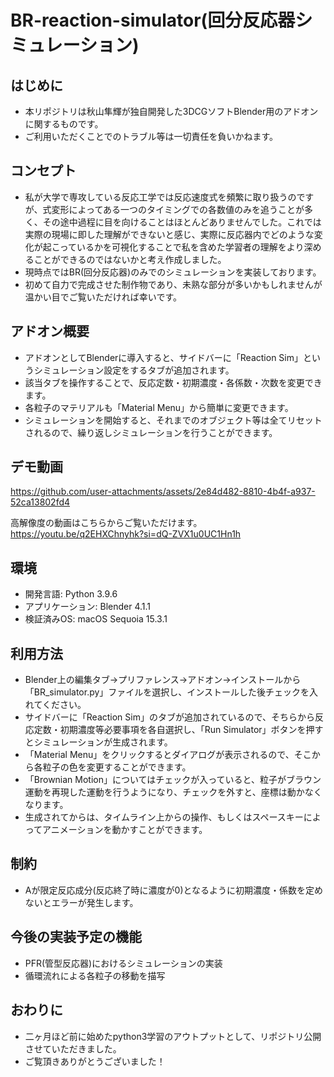 # BR-reaction-simulator(回分反応器シミュレーション)

## はじめに
- 本リポジトリは秋山隼輝が独自開発した3DCGソフトBlender用のアドオンに関するものです。
- ご利用いただくことでのトラブル等は一切責任を負いかねます。

## コンセプト
- 私が大学で専攻している反応工学では反応速度式を頻繁に取り扱うのですが、式変形によってある一つのタイミングでの各数値のみを追うことが多く、その途中過程に目を向けることはほとんどありませんでした。これでは実際の現場に即した理解ができないと感じ、実際に反応器内でどのような変化が起こっているかを可視化することで私を含めた学習者の理解をより深めることができるのではないかと考え作成しました。
- 現時点ではBR(回分反応器)のみでのシミュレーションを実装しております。
- 初めて自力で完成させた制作物であり、未熟な部分が多いかもしれませんが温かい目でご覧いただければ幸いです。

## アドオン概要
- アドオンとしてBlenderに導入すると、サイドバーに「Reaction Sim」というシミュレーション設定をするタブが追加されます。
- 該当タブを操作することで、反応定数・初期濃度・各係数・次数を変更できます。
- 各粒子のマテリアルも「Material Menu」から簡単に変更できます。
- シミュレーションを開始すると、それまでのオブジェクト等は全てリセットされるので、繰り返しシミュレーションを行うことができます。

## デモ動画

https://github.com/user-attachments/assets/2e84d482-8810-4b4f-a937-52ca13802fd4

高解像度の動画はこちらからご覧いただけます。
https://youtu.be/q2EHXChnyhk?si=dQ-ZVX1u0UC1Hn1h

## 環境
- 開発言語: Python 3.9.6
- アプリケーション: Blender 4.1.1
- 検証済みOS: macOS Sequoia 15.3.1

## 利用方法
- Blender上の編集タブ→プリファレンス→アドオン→インストールから「BR_simulator.py」ファイルを選択し、インストールした後チェックを入れてください。
- サイドバーに「Reaction Sim」のタブが追加されているので、そちらから反応定数・初期濃度等必要事項を各自選択し、「Run Simulator」ボタンを押すとシミュレーションが生成されます。
- 「Material Menu」をクリックするとダイアログが表示されるので、そこから各粒子の色を変更することができます。
- 「Brownian Motion」についてはチェックが入っていると、粒子がブラウン運動を再現した運動を行うようになり、チェックを外すと、座標は動かなくなります。
- 生成されてからは、タイムライン上からの操作、もしくはスペースキーによってアニメーションを動かすことができます。

## 制約
- Aが限定反応成分(反応終了時に濃度が0)となるように初期濃度・係数を定めないとエラーが発生します。

## 今後の実装予定の機能
- PFR(管型反応器)におけるシミュレーションの実装
- 循環流れによる各粒子の移動を描写

## おわりに
- 二ヶ月ほど前に始めたpython3学習のアウトプットとして、リポジトリ公開させていただきました。
- ご覧頂きありがとうございました！
